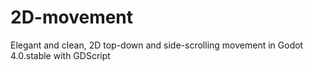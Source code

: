 # 2D-movement
Elegant and clean, 2D top-down and side-scrolling movement in Godot 4.0.stable with GDScript
